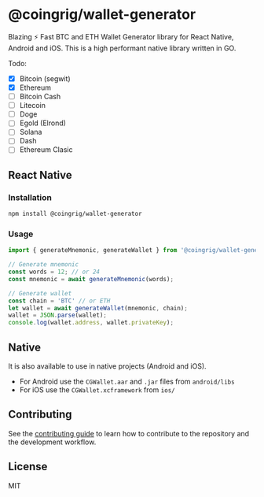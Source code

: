 # @coingrig/wallet-generator

Blazing ⚡️ Fast BTC and ETH Wallet Generator library for React Native, Android and iOS.
This is a high performant native library written in GO.

Todo:
- [x] Bitcoin (segwit)
- [x] Ethereum
- [ ] Bitcoin Cash
- [ ] Litecoin
- [ ] Doge
- [ ] Egold (Elrond)
- [ ] Solana
- [ ] Dash
- [ ] Ethereum Clasic

## React Native
### Installation

```sh
npm install @coingrig/wallet-generator
```

### Usage

```js
import { generateMnemonic, generateWallet } from '@coingrig/wallet-generator';

// Generate mnemonic
const words = 12; // or 24
const mnemonic = await generateMnemonic(words);

// Generate wallet
const chain = 'BTC' // or ETH
let wallet = await generateWallet(mnemonic, chain);
wallet = JSON.parse(wallet);
console.log(wallet.address, wallet.privateKey);

```
## Native
It is also available to use in native projects (Android and iOS). 
- For Android use the `CGWallet.aar` and `.jar` files from `android/libs`
- For iOS use the `CGWallet.xcframework` from `ios/`

## Contributing

See the [contributing guide](CONTRIBUTING.md) to learn how to contribute to the repository and the development workflow.

## License

MIT
